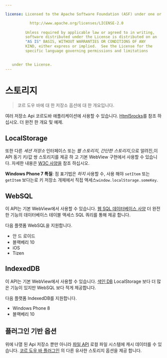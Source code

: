 ```yaml
---

license: Licensed to the Apache Software Foundation (ASF) under one or more contributor license agreements. See the NOTICE file distributed with this work for additional information regarding copyright ownership. The ASF licenses this file to you under the Apache License, Version 2.0 (the "License"); you may not use this file except in compliance with the License. You may obtain a copy of the License at

           http://www.apache.org/licenses/LICENSE-2.0
    
         Unless required by applicable law or agreed to in writing,
         software distributed under the License is distributed on an
         "AS IS" BASIS, WITHOUT WARRANTIES OR CONDITIONS OF ANY
         KIND, either express or implied.  See the License for the
         specific language governing permissions and limitations
    

   under the License.
---
```


# 스토리지

> 코르 도우 바에 대 한 저장소 옵션에 대 한 개요입니다.

여러 저장소 Api 코르도바 애플리케이션에 사용할 수 있습니다. [Html5rocks][1]를 참조 하십시오. 더 완전 한 개요 및 예제.

 [1]: http://www.html5rocks.com/en/features/storage

## LocalStorage

또한 다른 *세션 저장소* 인터페이스 또는 *웹 스토리지*, *간단한 스토리지*,으로 알려진,이 API 동기 키/값 쌍 스토리지를 제공 하 고 기본 WebView 구현에서 사용할 수 있습니다. 자세한 내용은 [W3C 사양을][2] 참조 하십시오.

 [2]: http://www.w3.org/TR/webstorage/

**Windows Phone 7 특질**: 점 표기법은 *하지* 사용할 수, 사용 해야 `setItem` 또는 `getItem` 보다는로 키 저장소 개체에서 직접 액세스`window.localStorage.someKey`.

## WebSQL

이 API는 기본 WebView에서 사용할 수 있습니다. [웹 SQL 데이터베이스 사양][3] 더 완전 한 기능의 데이터베이스 테이블 액세스 SQL 쿼리를 통해 제공 합니다.

 [3]: http://dev.w3.org/html5/webdatabase/

다음 플랫폼 WebSQL을 지원합니다.

*   안 드 로이드
*   블랙베리 10
*   iOS
*   Tizen

## IndexedDB

이 API는 기본 WebView에서 사용할 수 있습니다. [색인 DB][4] LocalStorage 보다 더 많은 기능이 있지만 WebSQL 보다 적게 제공합니다.

 [4]: http://www.w3.org/TR/IndexedDB/

다음 플랫폼 IndexedDB를 지원합니다.

*   Windows Phone 8
*   블랙베리 10

## 플러그인 기반 옵션

위에 나열 된 Api 저장소 뿐만 아니라 [파일 API][5] 로컬 파일 시스템에 캐시 데이터를 수 있습니다. [코르 도우 바 플러그인][6] 의 다른 유사한 스토리지 옵션을 제공 합니다.

 [5]: https://github.com/apache/cordova-plugin-file/blob/master/doc/index.md
 [6]: http://plugins.cordova.io/